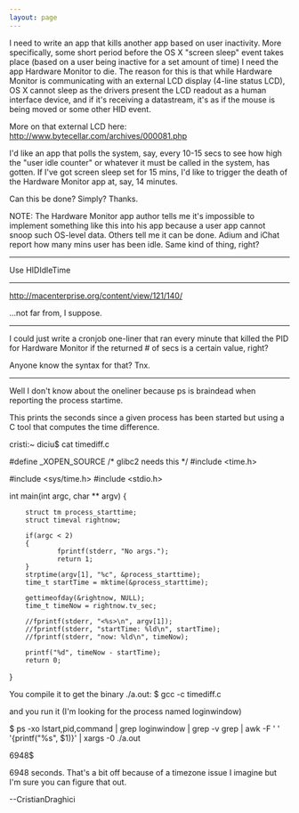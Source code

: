 ```yaml
---
layout: page
---
```





I need to write an app that kills another app based on user inactivity.  More specifically, some short period before the OS X "screen sleep" event takes place (based on a user being inactive for a set amount of time) I need the app Hardware Monitor to die.  The reason for this is that while Hardware Monitor is communicating with an external LCD display (4-line status LCD), OS X cannot sleep as the drivers present the LCD readout as a human interface device, and if it's receiving a datastream, it's as if the mouse is being moved or some other HID event.

More on that external LCD here:
http://www.bytecellar.com/archives/000081.php


I'd like an app that polls the system, say, every 10-15 secs to see how high the "user idle counter" or whatever it must be called in the system, has gotten.  If I've got screen sleep set for 15 mins, I'd like to trigger the death of the Hardware Monitor app at, say, 14 minutes.  

Can this be done?  Simply?  Thanks.

NOTE: The Hardware Monitor app author tells me it's impossible to implement something like this into his app because a user app cannot snoop such OS-level data.  Others tell me it can be done.  Adium and iChat report how many mins user has been idle.  Same kind of thing, right?

----

Use HIDIdleTime

----

http://macenterprise.org/content/view/121/140/

...not far from, I suppose.

----

I could just write a cronjob one-liner that ran every minute that killed the PID for Hardware Monitor if the returned # of secs is a certain value, right? 

Anyone know the syntax for that?  Tnx.

----

Well I don't know about the oneliner because ps is braindead when reporting the process startime.

This prints the seconds since a given process has been started but using a C tool that computes the time difference.

cristi:~ diciu$ cat timediff.c 
    
#define _XOPEN_SOURCE /* glibc2 needs this */
#include <time.h>

#include <sys/time.h>
#include <stdio.h>

int main(int argc, char **  argv)
{


        struct tm process_starttime;
        struct timeval rightnow;

        if(argc < 2)
        {
                fprintf(stderr, "No args.");
                return 1;
        }
        strptime(argv[1], "%c", &process_starttime);
        time_t startTime = mktime(&process_starttime);

        gettimeofday(&rightnow, NULL);
        time_t timeNow = rightnow.tv_sec;

        //fprintf(stderr, "<%s>\n", argv[1]);
        //fprintf(stderr, "startTime: %ld\n", startTime);
        //fprintf(stderr, "now: %ld\n", timeNow);

        printf("%d", timeNow - startTime); 
        return 0;
}


You compile it to get the binary ./a.out:
$ gcc -c timediff.c 

and you run it (I'm looking for the process named loginwindow)

$ ps -xo lstart,pid,command | grep loginwindow | grep -v grep | awk -F '   ' '{printf("%s", $1)}' | xargs -0 ./a.out

6948$ 

6948 seconds. That's a bit off because of a timezone issue I imagine but I'm sure you can figure that out.

--CristianDraghici
